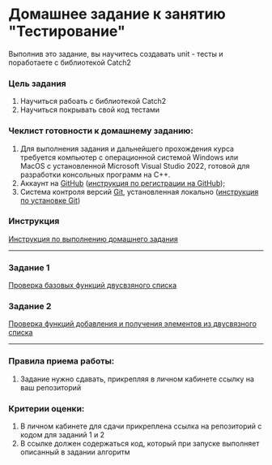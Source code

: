 # Домашнее задание к занятию "Тестирование"

Выполнив это задание, вы научитесь создавать unit - тесты и поработаете с библиотекой Catch2

### Цель задания

1. Научиться рабоать с библиотекой Catch2
2. Научиться покрывать свой код тестами

### Чеклист готовности к домашнему заданию:

1. Для выполнения задания и дальнейшего прохождения курса требуется компьютер с операционной системой Windows или MacOS с установленной Microsoft Visual Studio 2022, готовой для разработки консольных программ на C++.
2. Аккаунт на [GitHub](https://github.com/) ([инструкция по регистрации на GitHub](https://github.com/netology-code/cppm-homeworks/tree/main/common/sign%20up));
3. Система контроля версий [Git](https://git-scm.com/), установленная локально ([инструкция по установке Git](https://github.com/netology-code/cppm-homeworks/tree/main/common/download))

### Инструкция

[Инструкция по выполнению домашнего задания](https://github.com/netology-code/cppm-homeworks/blob/main/common/readme.md)

------

### Задание 1

[Проверка базовых функций двусвзяного списка](https://github.com/netology-code/cppl-homeworks/tree/main/04/01)

### Задание 2

[Проверка функций добавления и получения элементов из двусвязного списка](https://github.com/netology-code/cppl-homeworks/tree/main/04/02)

------

### Правила приема работы:

1. Задание нужно сдавать, прикрепляя в личном кабинете ссылку на ваш репозиторий

### Критерии оценки:

1. В личном кабинете для сдачи прикреплена ссылка на репозиторий с кодом для заданий 1 и 2
2. В ссылке должен содержаться код, который при запуске выполняет описанный в задании алгоритм


